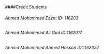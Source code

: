 ####Credit Students    

###### Ahmed Mohammed Ezzat      ID: 116203
###### Ahmed Mohammed Ali Gad    ID:1162017
###### Ahmed Mohammed Ahmed Hassan    ID:1162057